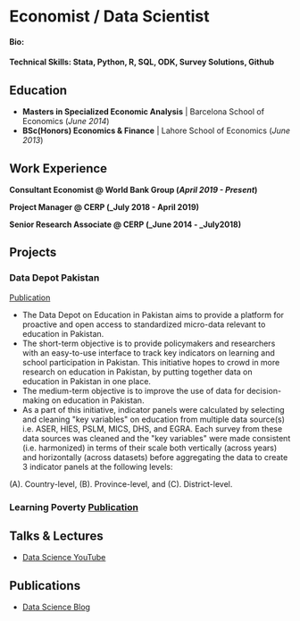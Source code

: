# Economist / Data Scientist

#### Bio: 
#### Technical Skills: Stata, Python, R, SQL, ODK, Survey Solutions, Github

## Education


- **Masters in Specialized Economic Analysis** | Barcelona School of Economics (_June 2014_)
- **BSc(Honors) Economics & Finance** | Lahore School of Economics (_June 2013_)
   		

## Work Experience
**Consultant Economist @ World Bank Group (_April 2019 - Present_)**

**Project Manager @ CERP (_July 2018 - April 2019)**

**Senior Research Associate @ CERP (_June 2014 - _July2018)**



## Projects
### Data Depot Pakistan
[Publication](https://datacatalog.worldbank.org/search/dataset/0038010/Data-Depot---Pakistan)


- The Data Depot on Education in Pakistan aims to provide a platform for proactive and open access to standardized micro-data relevant to education in Pakistan.
- The short-term objective is to provide policymakers and researchers with an easy-to-use interface to track key indicators on learning and school participation in Pakistan. This initiative hopes to crowd in more research on education in Pakistan, by putting together data on education in Pakistan in one place.
- The medium-term objective is to improve the use of data for decision-making on education in Pakistan.
- As a part of this initiative, indicator panels were calculated by selecting and cleaning "key variables" on education from multiple data source(s) i.e. ASER, HIES, PSLM, MICS, DHS, and EGRA. Each survey from these data sources was cleaned and the "key variables" were made consistent (i.e. harmonized) in terms of their scale both vertically (across years) and horizontally (across datasets) before aggregating the data to create 3 indicator panels at the following levels:

(A). Country-level,
(B). Province-level, and
(C). District-level.

### Learning Poverty [Publication](https://www.worldbank.org/en/topic/education/publication/state-of-global-learning-poverty)


## Talks & Lectures
- [Data Science YouTube]()

## Publications
- [Data Science Blog]()






<!---
This is a comment using GitHub's Markdown extension.
--->









